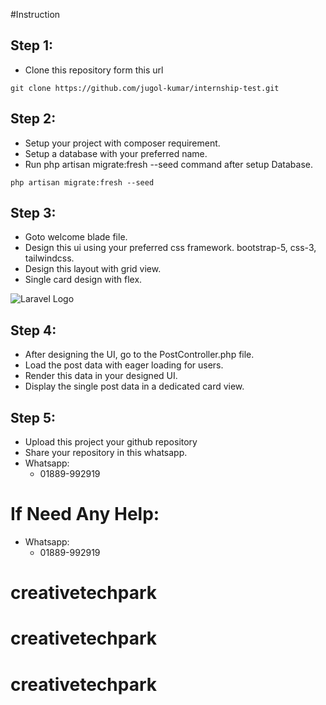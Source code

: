 #Instruction

## Step 1:

- Clone this repository form this url

``` 
git clone https://github.com/jugol-kumar/internship-test.git
```

## Step 2:
- Setup your project with composer requirement. 
- Setup a database with your preferred name.
- Run php artisan migrate:fresh --seed command after setup Database.
```angular2html
php artisan migrate:fresh --seed
```


## Step 3:
- Goto welcome blade file.
- Design this ui using your preferred css framework. bootstrap-5, css-3, tailwindcss.
- Design this layout with grid view.
- Single card design with flex. 



<img src="https://i.ibb.co/N3KN8dB/ui.png" alt="Laravel Logo">


## Step 4:
- After designing the UI, go to the PostController.php file.
- Load the post data with eager loading for users.
- Render this data in your designed UI.
- Display the single post data in a dedicated card view.

## Step 5: 
- Upload this project your github repository
- Share your repository in this whatsapp.
- Whatsapp: 
  - 01889-992919


# If Need Any Help:

- Whatsapp: 
  - 01889-992919
# creativetechpark
# creativetechpark
# creativetechpark
